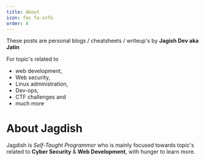 ```yaml
---
title: About
icon: fas fa-info
order: 4
---
```


These posts are personal blogs / cheatsheets / writeup's by **Jagish Dev aka Jatin**

For topic's related to

- web development,
- Web security,
- Linux administration,
- Dev-ops,
- CTF challenges and
- much more

# About Jagdish

Jagdish is _Self-Taught Programmer_ who is mainly focused towards topic's related to **Cyber Security** & **Web Development**, with hunger to learn more.
